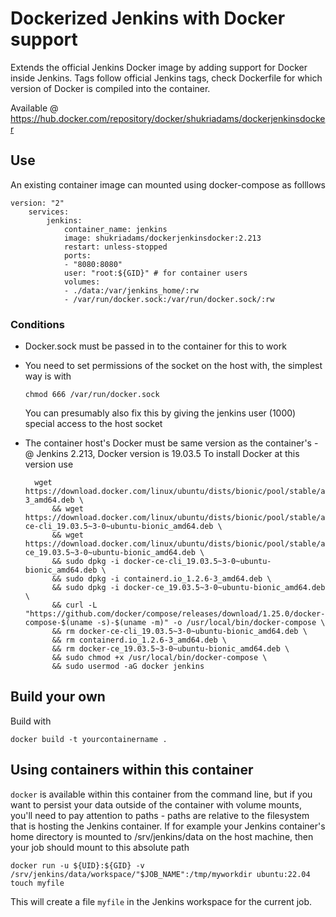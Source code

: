 # Dockerized Jenkins with Docker support

Extends the official Jenkins Docker image by adding support for Docker inside Jenkins. Tags follow official Jenkins tags, check Dockerfile for which version of Docker is compiled into the container.

Available @ https://hub.docker.com/repository/docker/shukriadams/dockerjenkinsdocker

## Use

An existing container image can mounted using docker-compose as folllows

    version: "2"
        services:
            jenkins:
                container_name: jenkins
                image: shukriadams/dockerjenkinsdocker:2.213
                restart: unless-stopped
                ports:
                - "8080:8080"
                user: "root:${GID}" # for container users
                volumes:
                - ./data:/var/jenkins_home/:rw
                - /var/run/docker.sock:/var/run/docker.sock/:rw

### Conditions 

- Docker.sock must be passed in to the container for this to work
- You need to set permissions of the socket on the host with, the simplest way is with
    
      chmod 666 /var/run/docker.sock 

  You can presumably also fix this by giving the jenkins user (1000) special access to the host socket
- The container host's Docker must be same version as the container's - @ Jenkins 2.213, Docker version is 19.03.5 To install Docker at this version use

        wget https://download.docker.com/linux/ubuntu/dists/bionic/pool/stable/amd64/containerd.io_1.2.6-3_amd64.deb \
            && wget https://download.docker.com/linux/ubuntu/dists/bionic/pool/stable/amd64/docker-ce-cli_19.03.5~3-0~ubuntu-bionic_amd64.deb \
            && wget https://download.docker.com/linux/ubuntu/dists/bionic/pool/stable/amd64/docker-ce_19.03.5~3-0~ubuntu-bionic_amd64.deb \
            && sudo dpkg -i docker-ce-cli_19.03.5~3-0~ubuntu-bionic_amd64.deb \
            && sudo dpkg -i containerd.io_1.2.6-3_amd64.deb \
            && sudo dpkg -i docker-ce_19.03.5~3-0~ubuntu-bionic_amd64.deb \ 
            && curl -L "https://github.com/docker/compose/releases/download/1.25.0/docker-compose-$(uname -s)-$(uname -m)" -o /usr/local/bin/docker-compose \   
            && rm docker-ce-cli_19.03.5~3-0~ubuntu-bionic_amd64.deb \
            && rm containerd.io_1.2.6-3_amd64.deb \
            && rm docker-ce_19.03.5~3-0~ubuntu-bionic_amd64.deb \
            && sudo chmod +x /usr/local/bin/docker-compose \
            && sudo usermod -aG docker jenkins 
            
## Build your own

Build with

    docker build -t yourcontainername .

## Using containers within this container

`docker` is available within this container from the command line, but if you want to persist your data outside of the container with volume mounts, you'll need to
pay attention to paths - paths are relative to the filesystem that is hosting the Jenkins container. If for example your Jenkins container's home directory is mounted
to /srv/jenkins/data on the host machine, then your job should mount to this absolute path

    docker run -u ${UID}:${GID} -v /srv/jenkins/data/workspace/"$JOB_NAME":/tmp/myworkdir ubuntu:22.04 touch myfile
    
This will create a file `myfile` in the Jenkins workspace for the current job.
